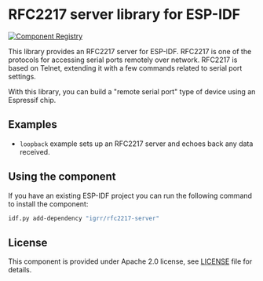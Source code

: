 # RFC2217 server library for ESP-IDF

[![Component Registry](https://components.espressif.com/components/igrr/rfc2217-server/badge.svg)](https://components.espressif.com/components/igrr/rfc2217-server)

This library provides an RFC2217 server for ESP-IDF. RFC2217 is one of the protocols for accessing serial ports remotely over network. RFC2217 is based on Telnet, extending it with a few commands related to serial port settings.

With this library, you can build a "remote serial port" type of device using an Espressif chip.

## Examples

- `loopback` example sets up an RFC2217 server and echoes back any data received.

## Using the component

If you have an existing ESP-IDF project you can run the following command to install the component:
```bash
idf.py add-dependency "igrr/rfc2217-server"
```

## License

This component is provided under Apache 2.0 license, see [LICENSE](LICENSE.md) file for details.
